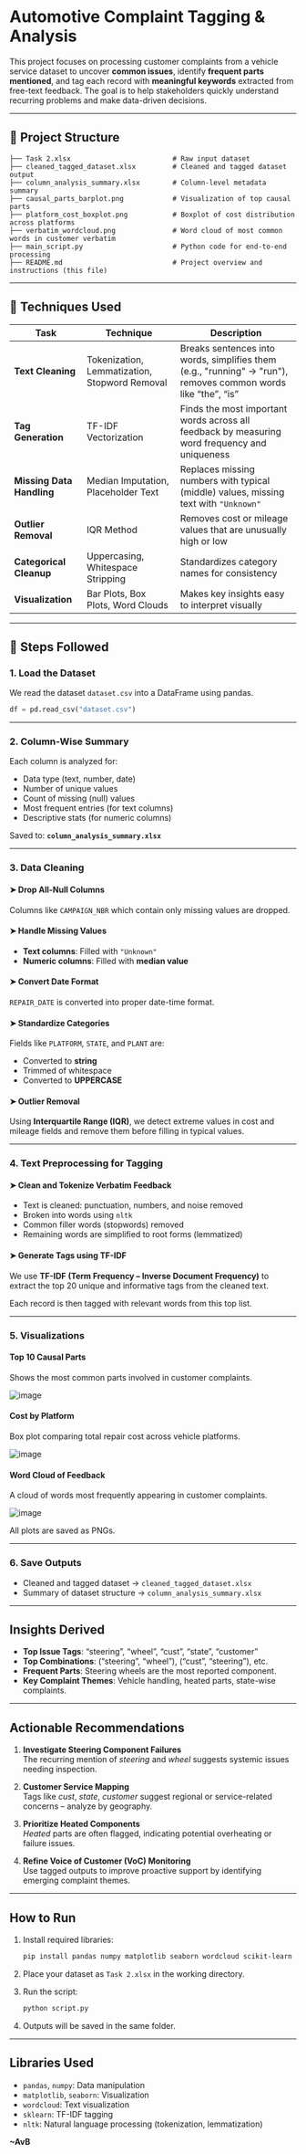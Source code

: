 # Automotive Complaint Tagging & Analysis

This project focuses on processing customer complaints from a vehicle service dataset to uncover **common issues**, identify **frequent parts mentioned**, and tag each record with **meaningful keywords** extracted from free-text feedback. The goal is to help stakeholders quickly understand recurring problems and make data-driven decisions.

---

## 📁 Project Structure

```
├── Task 2.xlsx                         # Raw input dataset
├── cleaned_tagged_dataset.xlsx         # Cleaned and tagged dataset output
├── column_analysis_summary.xlsx        # Column-level metadata summary
├── causal_parts_barplot.png            # Visualization of top causal parts
├── platform_cost_boxplot.png           # Boxplot of cost distribution across platforms
├── verbatim_wordcloud.png              # Word cloud of most common words in customer verbatim
├── main_script.py                      # Python code for end-to-end processing
├── README.md                           # Project overview and instructions (this file)
```

---

## 🧠 Techniques Used

| Task | Technique | Description |
|------|-----------|-------------|
| **Text Cleaning** | Tokenization, Lemmatization, Stopword Removal | Breaks sentences into words, simplifies them (e.g., "running" → "run"), removes common words like “the”, “is” |
| **Tag Generation** | TF-IDF Vectorization | Finds the most important words across all feedback by measuring word frequency and uniqueness |
| **Missing Data Handling** | Median Imputation, Placeholder Text | Replaces missing numbers with typical (middle) values, missing text with `"Unknown"` |
| **Outlier Removal** | IQR Method | Removes cost or mileage values that are unusually high or low |
| **Categorical Cleanup** | Uppercasing, Whitespace Stripping | Standardizes category names for consistency |
| **Visualization** | Bar Plots, Box Plots, Word Clouds | Makes key insights easy to interpret visually |

---

## 📝 Steps Followed

### 1. Load the Dataset
We read the dataset `dataset.csv` into a DataFrame using pandas.

```python
df = pd.read_csv("dataset.csv")
```

---

### 2. Column-Wise Summary
Each column is analyzed for:
- Data type (text, number, date)
- Number of unique values
- Count of missing (null) values
- Most frequent entries (for text columns)
- Descriptive stats (for numeric columns)

Saved to: **`column_analysis_summary.xlsx`**

---

### 3. Data Cleaning

#### ➤ Drop All-Null Columns
Columns like `CAMPAIGN_NBR` which contain only missing values are dropped.

#### ➤ Handle Missing Values
- **Text columns**: Filled with `"Unknown"`
- **Numeric columns**: Filled with **median value**

#### ➤ Convert Date Format
`REPAIR_DATE` is converted into proper date-time format.

#### ➤ Standardize Categories
Fields like `PLATFORM`, `STATE`, and `PLANT` are:
- Converted to **string**
- Trimmed of whitespace
- Converted to **UPPERCASE**

#### ➤ Outlier Removal
Using **Interquartile Range (IQR)**, we detect extreme values in cost and mileage fields and remove them before filling in typical values.

---

### 4. Text Preprocessing for Tagging

#### ➤ Clean and Tokenize Verbatim Feedback
- Text is cleaned: punctuation, numbers, and noise removed
- Broken into words using `nltk`
- Common filler words (stopwords) removed
- Remaining words are simplified to root forms (lemmatized)

#### ➤ Generate Tags using TF-IDF
We use **TF-IDF (Term Frequency – Inverse Document Frequency)** to extract the top 20 unique and informative tags from the cleaned text.

Each record is then tagged with relevant words from this top list.

---

### 5. Visualizations

####  Top 10 Causal Parts
Shows the most common parts involved in customer complaints.

![image](https://github.com/user-attachments/assets/2db310f5-39ea-4669-9de5-3b781c910a85)


####  Cost by Platform
Box plot comparing total repair cost across vehicle platforms.

![image](https://github.com/user-attachments/assets/76844f75-9212-41de-bcf6-a799cac33466)


#### Word Cloud of Feedback
A cloud of words most frequently appearing in customer complaints.

![image](https://github.com/user-attachments/assets/c7360179-b9f9-41bc-9d10-3201df8cf5ce)


All plots are saved as PNGs.

---

### 6. Save Outputs

- Cleaned and tagged dataset → `cleaned_tagged_dataset.xlsx`
- Summary of dataset structure → `column_analysis_summary.xlsx`

---

##  Insights Derived

- **Top Issue Tags**: “steering”, “wheel”, “cust”, “state”, “customer”
- **Top Combinations**: (“steering”, “wheel”), (“cust”, “steering”), etc.
- **Frequent Parts**: Steering wheels are the most reported component.
- **Key Complaint Themes**: Vehicle handling, heated parts, state-wise complaints.

---

## Actionable Recommendations

1. **Investigate Steering Component Failures**  
   The recurring mention of *steering* and *wheel* suggests systemic issues needing inspection.

2. **Customer Service Mapping**  
   Tags like *cust*, *state*, *customer* suggest regional or service-related concerns – analyze by geography.

3. **Prioritize Heated Components**  
   *Heated* parts are often flagged, indicating potential overheating or failure issues.

4. **Refine Voice of Customer (VoC) Monitoring**  
   Use tagged outputs to improve proactive support by identifying emerging complaint themes.

---

##  How to Run

1. Install required libraries:
   ```bash
   pip install pandas numpy matplotlib seaborn wordcloud scikit-learn nltk openpyxl
   ```

2. Place your dataset as `Task 2.xlsx` in the working directory.

3. Run the script:
   ```bash
   python script.py
   ```

4. Outputs will be saved in the same folder.

---

##  Libraries Used

- `pandas`, `numpy`: Data manipulation
- `matplotlib`, `seaborn`: Visualization
- `wordcloud`: Text visualization
- `sklearn`: TF-IDF tagging
- `nltk`: Natural language processing (tokenization, lemmatization)


**~AvB**

